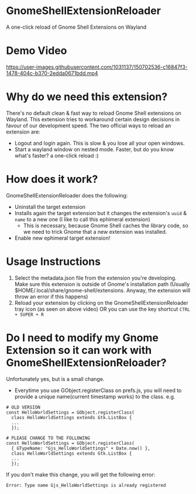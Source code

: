 # GnomeShellExtensionReloader

A one-click reload of Gnome Shell Extensions on Wayland

# Demo Video

https://user-images.githubusercontent.com/1031137/150702536-c16847f3-1478-404c-b370-2edda0671bdd.mp4

# Why do we need this extension?

There's no default clean & fast way to reload Gnome Shell extensions on Wayland. This extension tries to workaround certain design decisions in favour of our development speed. The two official ways to reload an extension are:

- Logout and login again. This is slow & you lose all your open windows.
- Start a wayland window on nested mode. Faster, but do you know what's faster? a one-click reload :)

# How does it work?

GnomeShellExtensionReloader does the following:

- Uninstall the target extension
- Installs again the target extension but it changes the extension's `uuid` & `name` to a new one (I like to call this ephimeral extension)
  - This is necessary, because Gnome Shell caches the library code, so we need to trick Gnome that a new extension was installed.
- Enable new ephimeral target extension!

# Usage Instructions

1. Select the metadata.json file from the extension you're developing. Make sure this extension is outside of Gnome's installation path (Usually $HOME/.local/share/gnome-shell/extensions. Anyway, the extension will throw an error if this happens)
2. Reload your extension by clicking on the GnomeShellExtensionReloader tray icon (as seen on above video) OR you can use the key shortcut `CTRL + SUPER + R `

# Do I need to modify my Gnome Extension so it can work with GnomeShellExtensionReloader?

Unfortunately yes, but is a small change.

- Everytime you use GObject.registerClass on prefs.js, you will need to provide a unique name(current timestamp works) to the class.
  e.g.

```
# OLD VERSION
const HelloWorldSettings = GObject.registerClass(
  class HelloWorldSettings extends Gtk.ListBox {
  ...
  });

# PLEASE CHANGE TO THE FOLLOWING
const HelloWorldSettings = GObject.registerClass(
  { GTypeName: "Gjs_HelloWorldSettings" + Date.now() },
  class HelloWorldSettings extends Gtk.ListBox {
  ...
  });
```

If you don't make this change, you will get the following error:

```
Error: Type name Gjs_HelloWorldSettings is already registered
```
